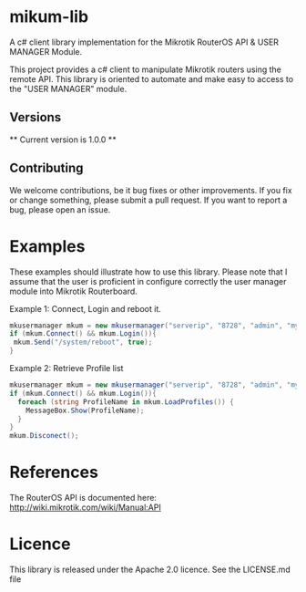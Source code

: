 mikum-lib
=========

A c# client library implementation for the Mikrotik RouterOS API & USER MANAGER Module. 

This project provides a c# client to manipulate Mikrotik routers using the remote API. This library is oriented to automate and make easy to access to the "USER MANAGER" module.

Versions
--------

** Current version is 1.0.0 **


Contributing
------------

We welcome contributions, be it bug fixes or other improvements. If you fix or change something, please submit a pull request. If you want to report a bug, please open an issue. 


Examples
========

These examples should illustrate how to use this library. Please note that I assume that the user is proficient in configure correctly the user manager module into Mikrotik Routerboard.

Example 1: Connect, Login and reboot it. 

```c#
mkusermanager mkum = new mkusermanager("serverip", "8728", "admin", "mypassword");
if (mkum.Connect() && mkum.Login()){
 mkum.Send("/system/reboot", true);
}
```

Example 2: Retrieve Profile list

```c#
mkusermanager mkum = new mkusermanager("serverip", "8728", "admin", "mypassword");
if (mkum.Connect() && mkum.Login()){
  foreach (string ProfileName in mkum.LoadProfiles()) {
	MessageBox.Show(ProfileName);
  }
}
mkum.Disconect(); 

```

References
==========

The RouterOS API is documented here: http://wiki.mikrotik.com/wiki/Manual:API

Licence
=======

This library is released under the Apache 2.0 licence. See the LICENSE.md file
